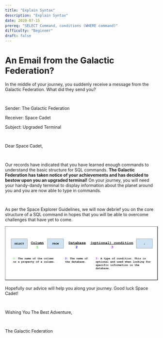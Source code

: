 ```yaml
---
title: "Explain Syntax"
description: "Explain Syntax"
date: 2020-07-15
prereq: "SELECT Command, conditions (WHERE command)"
difficulty: "Beginner"
draft: false
---
```


<!-- Embed YouTube Video Link here when ready -->

# An Email from the Galactic Federation?
In the middle of your journey, you suddenly receive a message from the Galactic Federation. What did they send you?

<br/>

Sender: The Galactic Federation

Receiver: Space Cadet

Subject: Upgraded Terminal

<br/>

Dear Space Cadet,

<br/>

Our records have indicated that you have learned enough commands to understand the basic structure for SQL commands.
**The Galactic Federation has taken notice of your achievements and has decided to bestow upon you an upgraded terminal!**
On your journey, you will need your handy-dandy terminal to display information about the planet around you and you are now able to type in commands. 

<br/>

As per the Space Explorer Guidelines, we will now debrief you on the core structure of a SQL 
command in hopes that you will be able to overcome challenges that have yet to come.

![Syntax](assets/Tutorial.png)

Hopefully our advice will help you along your journey. Good luck Space Cadet!

<br/>

Wishing You The Best Adventure,

<br/>

The Galactic Federation




